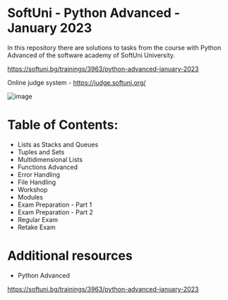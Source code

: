 # SoftUni - Python Advanced - January 2023

In this repository there are solutions to tasks from the course with Python Advanced of the software academy of SoftUni University.

https://softuni.bg/trainings/3963/python-advanced-january-2023

Online judge system - https://judge.softuni.org/

![image](https://user-images.githubusercontent.com/114032977/191654383-66852f3f-ead9-4ef0-8b51-feb0dea131eb.png)

# Table of Contents:

- Lists as Stacks and Queues
- Tuples and Sets
- Multidimensional Lists
- Functions Advanced
- Error Handling
- File Handling
- Workshop
- Modules
- Exam Preparation - Part 1
- Exam Preparation - Part 2
- Regular Exam
- Retake Exam


# Additional resources
- Python Advanced

https://softuni.bg/trainings/3963/python-advanced-january-2023
